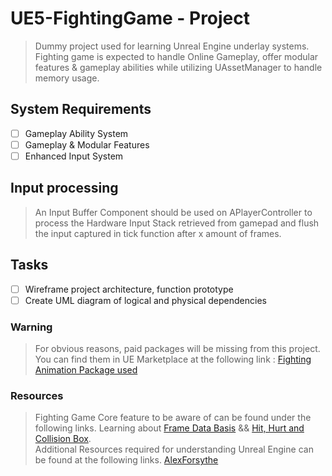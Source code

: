 # UE5-FightingGame - Project
> Dummy project used for learning Unreal Engine underlay systems. Fighting game is expected to handle Online Gameplay, offer modular features & gameplay abilities while utilizing UAssetManager to handle memory usage.

## System Requirements
- [ ] Gameplay Ability System
- [ ] Gameplay & Modular Features
- [ ] Enhanced Input System

## Input processing
> An Input Buffer Component should be used on APlayerController to process the Hardware Input Stack retrieved from gamepad and flush the input captured in tick function after x amount of frames.

## Tasks
- [ ] Wireframe project architecture, function prototype
- [ ] Create UML diagram of logical and physical dependencies

### Warning

> For obvious reasons, paid packages will be missing from this project. You can find them in UE Marketplace at the following link : [Fighting Animation Package used](https://www.unrealengine.com/marketplace/en-US/product/fight-animations-set)

### Resources

> Fighting Game Core feature to be aware of can be found under the following links. Learning about [Frame Data Basis](https://www.youtube.com/watch?v=sbyUM5aWKpk&list=WL&index=3&ab_channel=SeaLeafDojo) && [Hit, Hurt and Collision Box](https://www.youtube.com/watch?v=m5yRLhAx4Ro&list=WL&index=1&t=202s&ab_channel=SeaLeafDojo).</br>
> Additional Resources required for understanding Unreal Engine can be found at the following links. [AlexForsythe](https://www.youtube.com/watch?v=IaU2Hue-ApI&ab_channel=AlexForsythe)
